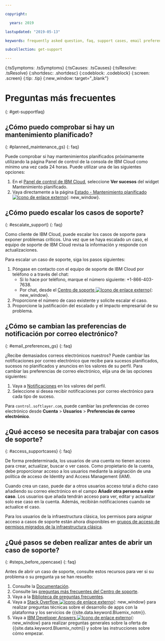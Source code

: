 ```yaml
---

copyright:

  years: 2019

lastupdated: "2019-05-13"

keywords: frequently asked question, faq, support cases, email preferences, access for cases, support faq 

subcollection: get-support 

---
```



{:tsSymptoms: .tsSymptoms}
{:tsCauses: .tsCauses}
{:tsResolve: .tsResolve}
{:shortdesc: .shortdesc}
{:codeblock: .codeblock}
{:screen: .screen}
{:tip: .tip}
{:new_window: target="_blank"}

# Preguntas más frecuentes
{: #get-supportfaq}

## ¿Cómo puedo comprobar si hay un mantenimiento planificado?
{: #planned_maintenance_gs}
{: faq}

Puede comprobar si hay mantenimientos planificados próximamente utilizando la página Panel de control de la consola de IBM Cloud como mínimo una vez cada 24 horas. Puede utilizar una de las siguientes opciones: 

1. En el [Panel de control de IBM Cloud](https://cloud.ibm.com/), seleccione **Ver sucesos** del widget Mantenimiento planificado. 
2. Vaya directamente a la página [Estado - Mantenimiento planificado ![Icono de enlace externo](../icons/launch-glyph.svg "Icono de enlace externo")](https://cloud.ibm.com/status?selected=maintenance){: new_window}.

## ¿Cómo puedo escalar los casos de soporte? 
{: #escalate_support}
{: faq}

Como cliente de IBM Cloud, puede escalar los casos de soporte para exponer problemas críticos. Una vez que se haya escalado un caso, el equipo de soporte de IBM Cloud revisa la información y responde con actualizaciones. 

Para escalar un caso de soporte, siga los pasos siguientes: 
1. Póngase en contacto con el equipo de soporte de IBM Cloud por teléfono o a través del chat:
    * Si lo hace por teléfono, marque el número siguiente: +1-866-403-7638.
    * Por chat, desde el [Centro de soporte ![Icono de enlace externo](../icons/launch-glyph.svg "Icono de enlace externo")](https://{DomainName}/unifiedsupport/supportcenter){: new_window}.
2. Proporcione el número de caso existente y solicite escalar el caso. 
3. Proporcione la justificación del escalado y el impacto empresarial de su problema. 

## ¿Cómo se cambian las preferencias de notificación por correo electrónico? 
{: #email_preferences_gs}
{: faq}

¿Recibe demasiados correos electrónicos nuestros? Puede cambiar las notificaciones por correo electrónico que recibe para sucesos planificados, sucesos no planificados y anuncios en los valores de su perfil. Para cambiar las preferencias de correo electrónico, elija una de las opciones siguientes: 

1. Vaya a [Notificaciones](https://cloud.ibm.com/user/notifications) en los valores del perfil.
1. Seleccione si desea recibir notificaciones por correo electrónico para cada tipo de suceso.

Para `control.softlayer.com`, puede cambiar las preferencias de correo electrónico desde **Cuenta** > **Usuarios** > **Preferencias de correo electrónico**. 

## ¿Qué acceso se necesita para trabajar con casos de soporte? 
{: #access_supportcases}
{: faq}

De forma predeterminada, los usuarios de una cuenta no tienen acceso para crear, actualizar, buscar o ver casos. Como propietario de la cuenta, debe proporcionar acceso a los usuarios mediante la asignación de una política de acceso de Identity and Access Management (IAM). 

Cuando crea un caso, puede dar a otros usuarios acceso total a dicho caso añadiendo su correo electrónico en el campo **Añadir otra persona a este caso**. Los usuarios que añada tendrán acceso para ver, editar y actualizar solo ese caso en la cuenta. Además, recibirán notificaciones cuando se actualice el caso. 

Para los usuarios de la infraestructura clásica, los permisos para asignar acceso a casos de soporte están ahora disponibles en [grupos de acceso de permisos migrados de la infraestructura clásica](/docs/iam?topic=iam-predefined#predefined).

## ¿Qué pasos se deben realizar antes de abrir un caso de soporte? 
{: #steps_before_opencase}
{: faq}

Antes de abrir un caso de soporte, consulte estos recursos para ver si su problema o su pregunta ya se han resuelto: 

1. Consulte la [Documentación](https://cloud.ibm.com/docs). 
2. Consulte las [preguntas más frecuentes del Centro de soporte](https://cloud.ibm.com/unifiedsupport/supportcenter). 
3. Vaya a la [Biblioteca de preguntas frecuentes](https://cloud.ibm.com/docs/faqs). 
4. Vaya a [Stack Overflow ![icono de enlace externo](../icons/launch-glyph.svg "icono de enlace externo")](http://stackoverflow.com/questions/tagged/ibm-bluemix){: new_window} para realizar preguntas técnicas sobre el desarrollo de apps con la plataforma y los servicios de {{site.data.keyword.Bluemix_notm}}.
5. Vaya a [IBM Developer Answers ![Icono de enlace externo](../icons/launch-glyph.svg "Icono de enlace externo")](https://developer.ibm.com/answers/smart-spaces/12/bluemix.html){: new_window} para realizar preguntas generales sobre la oferta de {{site.data.keyword.Bluemix_notm}} y sobre las instrucciones sobre cómo empezar.
